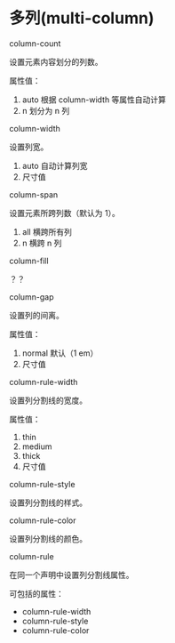 多列(multi-column)
=================

column-count

设置元素内容划分的列数。

属性值：

1. auto 根据 column-width 等属性自动计算
2. n 划分为 n 列

column-width

设置列宽。

1. auto 自动计算列宽
2. 尺寸值

column-span

设置元素所跨列数（默认为 1）。

1. all 横跨所有列
2. n 横跨 n 列

column-fill

？？

column-gap

设置列的间离。

属性值：

1. normal 默认（1 em）
2. 尺寸值

column-rule-width

设置列分割线的宽度。

属性值：

1. thin
2. medium
3. thick
4. 尺寸值

column-rule-style

设置列分割线的样式。

column-rule-color

设置列分割线的颜色。

column-rule

在同一个声明中设置列分割线属性。

可包括的属性：

+ column-rule-width
+ column-rule-style
+ column-rule-color